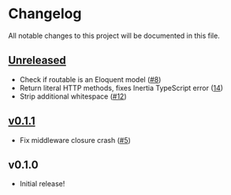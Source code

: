 # Changelog

All notable changes to this project will be documented in this file.

## [Unreleased](https://github.com/laravel/wayfinder/compare/v0.1.1...HEAD)

-   Check if routable is an Eloquent model ([#8](https://github.com/laravel/wayfinder/pull/8))
-   Return literal HTTP methods, fixes Inertia TypeScript error ([14](https://github.com/laravel/wayfinder/pull/14))
-   Strip additional whitespace ([#12](https://github.com/laravel/wayfinder/pull/12))

## [v0.1.1](https://github.com/laravel/wayfinder/compare/v0.1.0...v0.1.1)

-   Fix middleware closure crash ([#5](https://github.com/laravel/wayfinder/pull/5))

## v0.1.0

-   Initial release!
